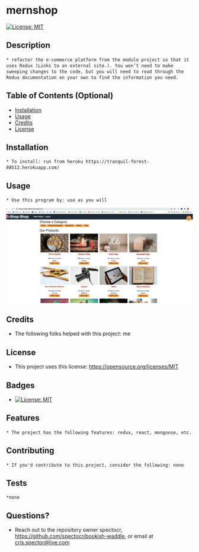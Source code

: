 
  # mernshop
  [![License: MIT](https://img.shields.io/badge/License-MIT-yellow.svg)](https://opensource.org/licenses/MIT)

  ## Description 
    * refactor the e-commerce platform from the module project so that it uses Redux (Links to an external site.). You won’t need to make sweeping changes to the code, but you will need to read through the Redux documentation on your own to find the information you need.
  ## Table of Contents (Optional)
  
  * [Installation](#installation)
  * [Usage](#usage)
  * [Credits](#credits)
  * [License](#license)

  ## Installation
    * To install: run from heroku https://tranquil-forest-88512.herokuapp.com/
    
  
  ## Usage 
    * Use this program by: use as you will
  
  ![alt text](./ss.png)
  
  
  ## Credits
   * The following folks helped with this project: me
  
  ## License
   * This project uses this license: https://opensource.org/licenses/MIT
  
  ## Badges
  
  * [![License: MIT](https://img.shields.io/badge/License-MIT-yellow.svg)](https://opensource.org/licenses/MIT)
  
  ## Features
    * The project has the following features: redux, react, mongoose, etc.
  
  ## Contributing
    * If you'd contribute to this project, consider the following: none 
  ## Tests
    *none

  ## Questions?
  * Reach out to the repository owner spectocr, https://github.com/spectocr/bookish-waddle, or email at cris.spector@live.com